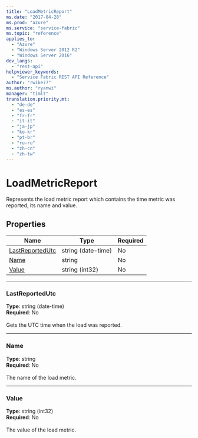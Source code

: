 ```yaml
---
title: "LoadMetricReport"
ms.date: "2017-04-28"
ms.prod: "azure"
ms.service: "service-fabric"
ms.topic: "reference"
applies_to: 
  - "Azure"
  - "Windows Server 2012 R2"
  - "Windows Server 2016"
dev_langs: 
  - "rest-api"
helpviewer_keywords: 
  - "Service Fabric REST API Reference"
author: "rwike77"
ms.author: "ryanwi"
manager: "timlt"
translation.priority.mt: 
  - "de-de"
  - "es-es"
  - "fr-fr"
  - "it-it"
  - "ja-jp"
  - "ko-kr"
  - "pt-br"
  - "ru-ru"
  - "zh-cn"
  - "zh-tw"
---
```

# LoadMetricReport

Represents the load metric report which contains the time metric was reported, its name and value.

## Properties
| Name | Type | Required |
| --- | --- | --- |
| [LastReportedUtc](#lastreportedutc) | string (date-time) | No |
| [Name](#name) | string | No |
| [Value](#value) | string (int32) | No |

____
### LastReportedUtc
__Type__: string (date-time) <br/>
__Required__: No<br/>
<br/>
Gets the UTC time when the load was reported.

____
### Name
__Type__: string <br/>
__Required__: No<br/>
<br/>
The name of the load metric.

____
### Value
__Type__: string (int32) <br/>
__Required__: No<br/>
<br/>
The value of the load metric.
